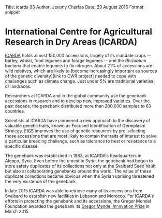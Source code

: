 Title:   icarda 03
Author: Jeremy Cherfas
Date:   29 August 2016
Format: snippet

# International Centre for Agricultural Research in Dry Areas (ICARDA)

[ICARDA][icarda2] holds almost 150,000 accessions, largely of its mandate crops -- barley, wheat, food legumes and forage legumes -- and the _Rhizobium_ bacteria that enable legumes to fix nitrogen. About 21% of accessions are wild relatives, which are likely to [become increasingly important as sources of the genetic diversity][link to CWR project] needed to cope with challenges such as climate change. Just under 5% are traditional varieties or landraces.

Researchers at ICARDA and in the global community use the genebank accessions in research and to develop new, [improved varieties][icarda]. Over the past decade, the genebank distributed more than 200,000 samples to 63 countries.

Scientists at ICARDA have pioneered a new approach to the discovery of valuable genetic traits, known as Focused Identification of Germplasm Strategy. [FIGS][ICARDA] improves the use of genetic resources by pre-selecting those accessions that are most likely to contain the traits of interest to solve a particular breeding challenge, such as tolerance to heat or resistance to a specific disease.

The genebank was established in 1983, at ICARDA's headquarters in Aleppo, Syria. Even before the unrest in Syria, the genebank had begun to store safety duplicates of its collections not only at the Svalbard Seed Vault but also at collaborating genebanks around the world. The value of these duplicate collections became obvious when the Syrian uprising threatened the very existence of the genebank.

In late 2015 ICARDA was able to retrieve many of its accessions from Svalbard to establish new facilities in Lebanon and Morocco. For ICARDA's efforts in protecting the genebank and its accessions, the Gregor Mendel Foundation awarded the genebank its [Gregor Mendel Innovation Prize][gregor-mendel-stiftung] in March 2015.

[icarda2]: http://www.icarda.org/research-sub/biodiversity-and-its-utilization
[ICARDA]: http://figs.ICARDA.org/figs-use
[gregor-mendel-stiftung]: http://www.gregor-mendel-stiftung.de/veranstaltungen/innovationspreis/preistraeger-2015/
[icarda]: http://www.icarda.org/update/two-new-malt-barley-varieties-released-game-changing-development-ethiopia
